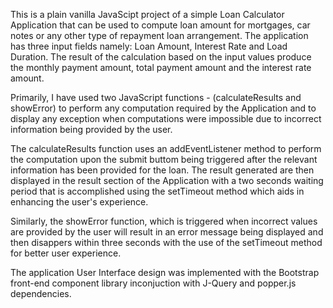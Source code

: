 This is a plain vanilla JavaScipt project of a simple Loan Calculator Application that can be used to compute 
loan amount for mortgages, car notes or any other type of repayment loan arrangement.
The application has three input fields namely: Loan Amount, Interest Rate and Load Duration. The result of the 
calculation based on the input values produce the monthly payment amount, total payment amount and the 
interest rate amount.

Primarily, I have used two JavaScript functions - (calculateResults and showError) to perform any computation required by 
the Application and to display any exception when computations were impossible due to incorrect information being provided 
by the user.

The calculateResults function uses an addEventListener method to perform the computation upon the submit buttom being triggered
after the relevant information has been provided for the loan. The result generated are then displayed in the result section of 
the Application with a two seconds waiting period that is accomplished using the setTimeout method which aids in enhancing 
the user's experience.

Similarly, the showError function, which is triggered when incorrect values are provided by the user will result in an error 
message being displayed and then disappers within three seconds with the use of the setTimeout method for better user experience.

The application User Interface design was implemented with the Bootstrap front-end component library inconjuction with J-Query 
and popper.js dependencies.
